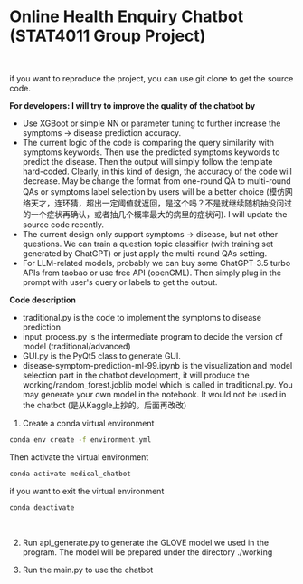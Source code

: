 # Online Health Enquiry Chatbot (STAT4011 Group Project)
<br>

if you want to reproduce the project, you can use git clone to get the source code.

**For developers: I will try to improve the quality of the chatbot by**
-  Use XGBoot or simple NN or parameter tuning to further increase the symptoms -> disease prediction accuracy.
-  The current logic of the code is comparing the query similarity with symptoms keywords. Then use the predicted symptoms keywords to predict the disease. Then the output will simply follow the template hard-coded. Clearly, in this kind of design, the accuracy of the code will decrease. May be change the format from one-round QA to multi-round QAs or symptoms label selection by users will be a better choice (模仿网络天才，连环猜，超出一定阈值就返回，是这个吗？不是就继续随机抽没问过的一个症状再确认，或者抽几个概率最大的病里的症状问). I will update the source code recently.
-  The current design only support symptoms -> disease, but not other questions. We can train a question topic classifier (with training set generated by ChatGPT) or just apply the multi-round QAs setting.
-  For LLM-related models, probably we can buy some ChatGPT-3.5 turbo APIs from taobao or use free API (openGML). Then simply plug in the prompt with user's query or labels to get the output.

**Code description**
- traditional.py is the code to implement the symptoms to disease prediction
- input_process.py is the intermediate program to decide the version of model (traditional/advanced)
- GUI.py is the PyQt5 class to generate GUI.
- disease-symptom-prediction-ml-99.ipynb is the visualization and model selection part in the chatbot development,
  it will produce the working/random_forest.joblib model which is called in traditional.py. You may generate your own model in the notebook.
  It would not be used in the chatbot
  (是从Kaggle上抄的。后面再改改)


1. Create a conda virtual environment
```bash
conda env create -f environment.yml
```
Then activate the virtual environment
```bash
conda activate medical_chatbot
```
if you want to exit the virtual environment
```bash
conda deactivate
```
<br>

2. Run api_generate.py to generate the GLOVE model we used in the program. The model will be prepared under the directory ./working

3. Run the main.py to use the chatbot

